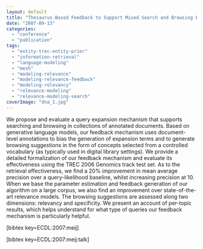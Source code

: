 ```yaml
---
layout: default
title: "Thesaurus-Based Feedback to Support Mixed Search and Browsing Environments"
date: "2007-09-13"
categories:
  - "conference"
  - "publication"
tags:
  - "entity-trec-entity-prior"
  - "information-retrieval"
  - "language-modeling"
  - "mesh"
  - "modeling-relevance"
  - "modeling-relevance-feedback"
  - "modeling-relevancy"
  - "relevance-modeling"
  - "relevance-modeling-search"
coverImage: "dna_1.jpg"
---
```


We propose and evaluate a query expansion mechanism that supports searching and browsing in collections of annotated documents. Based on generative language models, our feedback mechanism uses document-level annotations to bias the generation of expansion terms and to generate browsing suggestions in the form of concepts selected from a controlled vocabulary (as typically used in digital library settings). We provide a detailed formalization of our feedback mechanism and evaluate its effectiveness using the TREC 2006 Genomics track test set. As to the retrieval effectiveness, we find a 20% improvement in mean average precision over a query-likelihood baseline, whilst increasing precision at 10. When we base the parameter estimation and feedback generation of our algorithm on a large corpus, we also find an improvement over state-of-the-art relevance models. The browsing suggestions are assessed along two dimensions: relevancy and specificity. We present an account of per-topic results, which helps understand for what type of queries our feedback mechanism is particularly helpful.

\[bibtex key=ECDL:2007:meij\]

\[bibtex key=ECDL:2007:meij:talk\]
